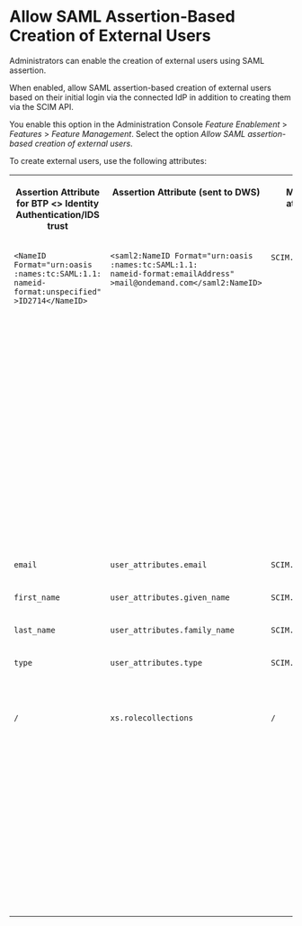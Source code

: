 <!-- loio1c88797e768b456a83791fd2529fab25 -->

# Allow SAML Assertion-Based Creation of External Users

Administrators can enable the creation of external users using SAML assertion.



When enabled, allow SAML assertion-based creation of external users based on their initial login via the connected IdP in addition to creating them via the SCIM API.

You enable this option in the Administration Console *Feature Enablement* \> *Features* \> *Feature Management*. Select the option *Allow SAML assertion-based creation of external users*.

To create external users, use the following attributes:


<table>
<tr>
<th valign="top">

Assertion Attribute for BTP <\> Identity Authentication/IDS trust



</th>
<th valign="top">

Assertion Attribute \(sent to DWS\)



</th>
<th valign="top">

Mapped SCIM attribute DWS



</th>
<th valign="top">

Comments



</th>
</tr>
<tr>
<td valign="top">

```
<NameID Format="urn:oasis
:names:tc:SAML:1.1:
nameid-format:unspecified"
>ID2714</NameID>
```



</td>
<td valign="top">

```
<saml2:NameID Format="urn:oasis
:names:tc:SAML:1.1:
nameid-format:emailAddress"
>mail@ondemand.com</saml2:NameID>
```



</td>
<td valign="top">

`SCIM.userName`



</td>
<td valign="top">

Impacted by "userIdSource" property of "JAM" destination; should be used as the userName on DWS side as this is the unique attribute coming from the SAML assertion.

email = NameID:emailAddress - email

user\_uuid = NameID:unspecified - Identity Authentication/IDS User UUID

$\['user\_attributes'\]\['user\_name'\]\[0\] = NameID:unspecified - Identity Authentication/IDS Login Name \(configured as user\_name\)



</td>
</tr>
<tr>
<td valign="top">

`email`



</td>
<td valign="top">

`user_attributes.email`



</td>
<td valign="top">

`SCIM.emails.value`



</td>
<td valign="top">

 



</td>
</tr>
<tr>
<td valign="top">

`first_name`



</td>
<td valign="top">

`user_attributes.given_name`



</td>
<td valign="top">

`SCIM.name.firstName`



</td>
<td valign="top">

 



</td>
</tr>
<tr>
<td valign="top">

`last_name`



</td>
<td valign="top">

`user_attributes.family_name`



</td>
<td valign="top">

`SCIM.name.familyName`



</td>
<td valign="top">

 



</td>
</tr>
<tr>
<td valign="top">

`type`



</td>
<td valign="top">

`user_attributes.type`



</td>
<td valign="top">

`SCIM.userType`



</td>
<td valign="top">

Should always be public on DWS side to ensure user is external.



</td>
</tr>
<tr>
<td valign="top">

`/`



</td>
<td valign="top">

`xs.rolecollections`



</td>
<td valign="top">

`/`



</td>
<td valign="top">

Role collections mapped on different attributes from Identity Authentication, for example, type=public. There can be multiple \(non-SAP Build Work Zone\) role collections assigned to the user on the subaccount, for instance for accessing other applications. DWS will only create external users with \(at least\) role collection Workzone\_External\_User assigned!



</td>
</tr>
</table>

